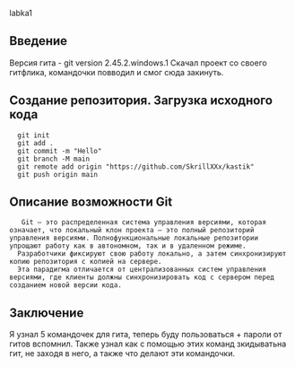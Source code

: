 l a b k a 1 
## Введение
Версия гита - git version 2.45.2.windows.1
Скачал проект со своего гитфлика, командочки повводил и смог сюда закинуть.
## Создание репозитория. Загрузка исходного кода
```
  git init 
  git add . 
  git commit -m "Hello"
  git branch -M main
  git remote add origin "https://github.com/SkrillXXx/kastik" 
  git push origin main
```
## Описание возможности Git
```
   Git — это распределенная система управления версиями, которая означает, что локальный клон проекта — это полный репозиторий управления версиями. Полнофункциональные локальные репозитории упрощают работу как в автономном, так и в удаленном режиме.
  Разработчики фиксируют свою работу локально, а затем синхронизируют копию репозитория с копией на сервере.
  Эта парадигма отличается от централизованных систем управления версиями, где клиенты должны синхронизировать код с сервером перед созданием новой версии кода.
```
## Заключение
Я узнал 5 командочек для гита, теперь буду пользоваться + пароли от гитов вспомнил. Также узнал как с помощью этих команд зкидыватьна гит, не заходя в него, а также что делают эти командочки.

 

